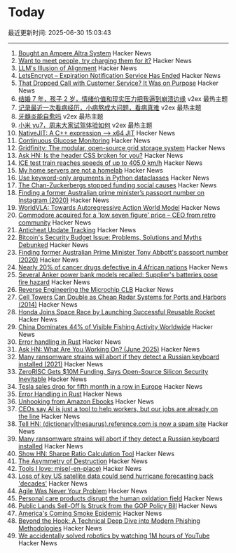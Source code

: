 # Today

最近更新时间: 2025-06-30 15:03:43

--- 
1. [Bought an Ampere Altra System](https://marcin.juszkiewicz.com.pl/2025/06/27/bought-myself-an-ampere-altra-system/) Hacker News
2. [Want to meet people, try charging them for it?](https://notes.eatonphil.com/2025-06-28-want-to-meet-people-charge-them.html) Hacker News
3. [LLM's Illusion of Alignment](https://www.systemicmisalignment.com/) Hacker News
4. [LetsEncrypt – Expiration Notification Service Has Ended](https://letsencrypt.org/2025/06/26/expiration-notification-service-has-ended/) Hacker News
5. [That Dropped Call with Customer Service? It Was on Purpose](https://www.theatlantic.com/ideas/archive/2025/06/customer-service-sludge/683340/) Hacker News
6. [结婚 7 年，孩子 2 岁，情绪价值和现实压力把我逼到崩溃边缘](https://www.v2ex.com/t/1141915) v2ex 最热主题
7. [记录最近一次看病经历，小病熬成大问题，看病真难](https://www.v2ex.com/t/1141868) v2ex 最热主题
8. [牙髓炎能自愈吗](https://www.v2ex.com/t/1141856) v2ex 最热主题
9. [小米 yu7，周末大家试驾体验如何](https://www.v2ex.com/t/1141848) v2ex 最热主题
10. [NativeJIT: A C++ expression –> x64 JIT](https://github.com/BitFunnel/NativeJIT) Hacker News
11. [Continuous Glucose Monitoring](https://www.imperialviolet.org/2025/06/29/cgm.html) Hacker News
12. [Gridfinity: The modular, open-source grid storage system](https://gridfinity.xyz/) Hacker News
13. [Ask HN: Is the header CSS broken for you?](https://news.ycombinator.com/item?id=44418222) Hacker News
14. [ICE test train reaches speeds of up to 405.0 km/h](https://www.deutschebahn.com/de/presse/pressestart_zentrales_uebersicht/ICE-Testzug-faehrt-bis-zu-405-0-km-h-und-sammelt-wichtige-Erkenntnisse-fuer-den-Hochgeschwindigkeitsverkehr-13428394) Hacker News
15. [My home servers are not a homelab](https://blog.nradk.com/posts/homelab/) Hacker News
16. [Use keyword-only arguments in Python dataclasses](https://chipx86.blog/2025/06/29/tip-use-keyword-only-arguments-in-python-dataclasses/) Hacker News
17. [The Chan-Zuckerbergs stopped funding social causes](https://www.washingtonpost.com/technology/2025/06/29/mark-zuckerberg-priscilla-chan-school-closure/) Hacker News
18. [Finding a former Australian prime minister’s passport number on Instagram (2020)](https://mango.pdf.zone/finding-former-australian-prime-minister-tony-abbotts-passport-number-on-instagram/) Hacker News
19. [WorldVLA: Towards Autoregressive Action World Model](https://arxiv.org/abs/2506.21539) Hacker News
20. [Commodore acquired for a 'low seven figure' price – CEO from retro community](https://www.tomshardware.com/video-games/retro-gaming/commodore-acquired-for-a-low-seven-figure-price-new-acting-ceo-comes-from-the-retro-community) Hacker News
21. [Anticheat Update Tracking](https://not-matthias.github.io/posts/anticheat-update-tracking/) Hacker News
22. [Bitcoin's Security Budget Issue: Problems, Solutions and Myths Debunked](https://budget.day/) Hacker News
23. [Finding former Australian Prime Minister Tony Abbott's passport number (2020)](https://mango.pdf.zone/finding-former-australian-prime-minister-tony-abbotts-passport-number-on-instagram/) Hacker News
24. [Nearly 20% of cancer drugs defective in 4 African nations](https://www.dw.com/en/nearly-20-of-cancer-drugs-defective-in-4-african-nations/a-73062221) Hacker News
25. [Several Anker power bank models recalled: Supplier's batteries pose fire hazard](https://www.heise.de/en/news/Fire-hazard-Anker-recalls-several-power-bank-models-also-in-Germany-10463193.html) Hacker News
26. [Reverse Engineering the Microchip CLB](http://mcp-clb.markomo.me/) Hacker News
27. [Cell Towers Can Double as Cheap Radar Systems for Ports and Harbors (2014)](https://spectrum.ieee.org/cell-tower-signals-can-improve-port-security) Hacker News
28. [Honda Joins Space Race by Launching Successful Reusable Rocket](https://www.forbes.com/sites/peterlyon/2025/06/22/as-spacex-explodes-again-honda-successfully-launches-reusable-rocket/) Hacker News
29. [China Dominates 44% of Visible Fishing Activity Worldwide](https://oceana.org/press-releases/china-dominates-44-of-visible-fishing-activity-worldwide/) Hacker News
30. [Error handling in Rust](https://felix-knorr.net/posts/2025-06-29-rust-error-handling.html) Hacker News
31. [Ask HN: What Are You Working On? (June 2025)](https://news.ycombinator.com/item?id=44416093) Hacker News
32. [Many ransomware strains will abort if they detect a Russian keyboard installed (2021)](https://krebsonsecurity.com/2021/05/try-this-one-weird-trick-russian-hackers-hate/) Hacker News
33. [ZeroRISC Gets $10M Funding, Says Open-Source Silicon Security Inevitable](https://www.eetimes.com/zerorisc-gets-10-million-funding-says-open-source-silicon-security-inevitable/) Hacker News
34. [Tesla sales drop for fifth month in a row in Europe](https://abcnews.go.com/Business/wireStory/europeans-angry-musk-buying-cars-tesla-sales-drop-123203026) Hacker News
35. [Error Handling in Rust](https://felix-knorr.net/posts/2025-06-29-rust-error-handling.html) Hacker News
36. [Unhooking from Amazon Ebooks](https://remysharp.com/2025/06/29/unhooking-from-amazon-ebooks) Hacker News
37. [CEOs say AI is just a tool to help workers, but our jobs are already on the line](https://gizmodo.com/ceos-are-quietly-telling-us-the-truth-ai-is-replacing-you-2000621907) Hacker News
38. [Tell HN: (dictionary|thesaurus).reference.com is now a spam site](https://news.ycombinator.com/item?id=44415289) Hacker News
39. [Many ransomware strains will abort if they detect a Russian keyboard installed](https://krebsonsecurity.com/2021/05/try-this-one-weird-trick-russian-hackers-hate/) Hacker News
40. [Show HN: Sharpe Ratio Calculation Tool](https://www.fundratios.com/) Hacker News
41. [The Asymmetry of Destruction](https://passingtime.substack.com/p/the-asymmetry-of-destruction) Hacker News
42. [Tools I love: mise(-en-place)](https://blog.vbang.dk/2025/06/29/tools-i-love-mise/) Hacker News
43. [Loss of key US satellite data could send hurricane forecasting back 'decades'](https://www.theguardian.com/us-news/2025/jun/28/noaa-cuts-hurricane-forecasting-climate) Hacker News
44. [Agile Was Never Your Problem](https://thecynical.dev/posts/agile-was-never-your-problem/) Hacker News
45. [Personal care products disrupt the human oxidation field](https://www.science.org/doi/10.1126/sciadv.ads7908) Hacker News
46. [Public Lands Sell-Off Is Struck from the GOP Policy Bill](https://www.nytimes.com/2025/06/28/climate/public-lands-sell-off-dropped-mike-lee.html) Hacker News
47. [America's Coming Smoke Epidemic](https://www.theatlantic.com/science/archive/2025/06/wildfire-smoke-epidemic/683343/) Hacker News
48. [Beyond the Hook: A Technical Deep Dive into Modern Phishing Methodologies](https://blog.quarkslab.com/./technical-dive-into-modern-phishing.html) Hacker News
49. [We accidentally solved robotics by watching 1M hours of YouTube](https://ksagar.bearblog.dev/vjepa/) Hacker News
